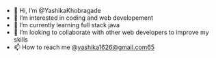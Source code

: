 - 👋 Hi, I’m @YashikaKhobragade
- 👀 I’m interested in coding and web developement
- 🌱 I’m currently learning full stack java 
- 💞️ I’m looking to collaborate with other web developers to improve my skills
- 📫 How to reach me @yashika1626@gmail.com65 

<!---
YashikaKhobragade/YashikaKhobragade is a ✨ special ✨ repository because its `README.md` (this file) appears on your GitHub profile.
You can click the Preview link to take a look at your changes.
--->
